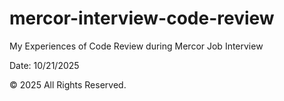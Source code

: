 # mercor-interview-code-review

My Experiences of Code Review during Mercor Job Interview

Date: 10/21/2025

&copy; 2025 All Rights Reserved.
